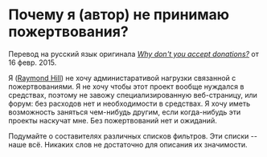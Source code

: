 # Почему я (автор) не принимаю пожертвования?
Перевод на русский язык оригинала [_Why don't you accept donations?_](https://github.com/gorhill/uBlock/wiki/Why-don't-you-accept-donations%3F) от 16 февр. 2015.

Я ([Raymond Hill](https://github.com/gorhill))  не хочу администаративой нагрузки связанной с пожертвованиями. Я не хочу чтобы этот проект вообще нуждался в средствах, поэтому не завожу специализированную веб-страницу, или форум: без расходов нет и необходимости в средствах. Я хочу иметь возможность заняться чем-нибудь другим, если когда-нибудь эти проекты наскучат мне. Без пожертвований нет и ожиданий.

Подумайте о составителях различных списков фильтров. Эти списки -- наше всё. Никаких слов не достаточно для описания их значимости.
